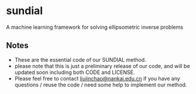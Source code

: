 # sundial
A machine learning framework for solving ellipsometric inverse problems

## Notes
- These are the essential code of our SUNDIAL method. 
- please note that this is just a preliminary release of our code, and will be updated soon including both CODE and LICENSE.
- Please feel free to contact liujinchao@nankai.edu.cn if you have any questions / reuse the code / need some help to implement our method. 

